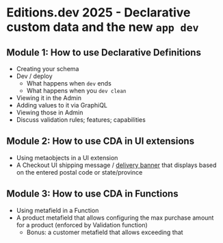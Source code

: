 # Editions.dev 2025 - Declarative custom data and the new `app dev`

## Module 1: How to use Declarative Definitions

* Creating your schema
* Dev / deploy
  * What happens when `dev` ends
  * What happens when you `dev clean`
* Viewing it in the Admin
* Adding values to it via GraphiQL
* Viewing those in Admin
* Discuss validation rules; features; capabilities

## Module 2: How to use CDA in UI extensions

* Using metaobjects in a UI extension
* A Checkout UI shipping message / [delivery banner](https://shopify.dev/docs/api/checkout-ui-extensions/2025-04/targets/shipping/purchase-checkout-delivery-address-render-before) that displays based on the entered postal code or state/province

## Module 3: How to use CDA in Functions

* Using metafield in a Function
* A product metafield that allows configuring the max purchase amount for a product (enforced by Validation function)
  * Bonus: a customer metafield that allows exceeding that